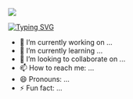 <img src="https://capsule-render.vercel.app/api?type=venom&color=timeGradient&height=300&section=header&text=Charen's%20Github&fontSize=90" />

[![Typing SVG](https://readme-typing-svg.demolab.com?font=Fira+Code&pause=1000&width=435&lines=Game+Developer;Bachelor+of+Computer+Science;C%2B%2B%2C+C%23%2C+Python)](https://git.io/typing-svg)


<!--
**Charen523/Charen523** is a ✨ _special_ ✨ repository because its `README.md` (this file) appears on your GitHub profile.

Here are some ideas to get you started:
-->

- 🔭 I’m currently working on ...
- 🌱 I’m currently learning ...
- 👯 I’m looking to collaborate on ...
- 📫 How to reach me: ...
- 😄 Pronouns: ...
- ⚡ Fun fact: ...
